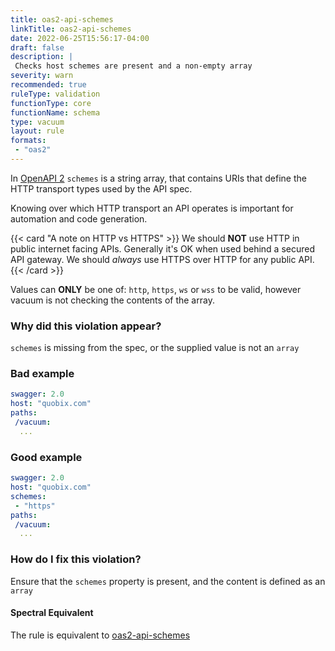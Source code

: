 ```yaml
---
title: oas2-api-schemes
linkTitle: oas2-api-schemes
date: 2022-06-25T15:56:17-04:00
draft: false
description: |
 Checks host schemes are present and a non-empty array
severity: warn
recommended: true
ruleType: validation
functionType: core
functionName: schema
type: vacuum
layout: rule
formats:
 - "oas2"
---
```


In [OpenAPI 2](https://swagger.io/specification/v2/) `schemes` is a string array, that contains URIs that define
the HTTP transport types used by the API spec. 

Knowing over which HTTP transport an API operates is important for automation and code generation.

{{< card "A note on HTTP vs HTTPS" >}}
We should **NOT** use HTTP in public internet facing APIs. Generally it's OK when used behind a secured API gateway.
We should _always_ use HTTPS over HTTP for any public API. 
{{< /card >}}

Values can **ONLY** be one of: `http`, `https`, `ws` or `wss` to be valid, however vacuum is not checking the contents
of the array.

### Why did this violation appear?

`schemes` is missing from the spec, or the supplied value is not an `array`

### Bad example

```yaml
swagger: 2.0
host: "quobix.com"
paths:
 /vacuum:
  ...
```

### Good example

```yaml
swagger: 2.0
host: "quobix.com"
schemes:
 - "https"
paths:
 /vacuum:
  ...
```

### How do I fix this violation?

Ensure that the `schemes` property is present, and the content is defined as an `array`

#### Spectral Equivalent

The rule is equivalent to [oas2-api-schemes](https://meta.stoplight.io/docs/spectral/4dec24461f3af-open-api-rules#oas2-api-schemes)